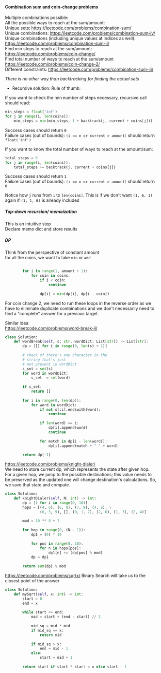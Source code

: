 #### Combination sum and coin-change problems
Multiple combinations possible: <br />
All the possible ways to reach at the sum/amount: <br />
    Unique sets: https://leetcode.com/problems/combination-sum/ <br />
    Unique combinations: https://leetcode.com/problems/combination-sum-iv/ <br />
    Unique combinations (including unique values at indices as well): https://leetcode.com/problems/combination-sum-ii/ <br />
Find min steps to reach at the sum/amount: https://leetcode.com/problems/coin-change/ <br />
Find total number of ways to reach at the sum/amount https://leetcode.com/problems/coin-change-2/<br />
Different constraints: https://leetcode.com/problems/combination-sum-iii/ <br />

_There is no other way than backtracking for finding the actual sets_

* Recursive solution:
Rule of thumb: <br />

If you want to check the min number of steps necessary, recursive call should read: <br />
```py
min_steps = float('inf')
for j in range(i, len(coins)):
    min_steps = min(min_steps, 1 + backtrack(j, current + coins[j]))
```
Success cases should return `0` <br />
Failure cases (out of bounds): `(i == n or current > amount)` should return `float('inf')` <br /> 

If you want to know the total number of ways to reach at the amount/sum: <br />
```py
total_steps = 0
for j in range(i, len(coins)):
    total_steps += backtrack(j, current + coins[j])
```
Success cases should return `1` <br />
Failure cases (out of bounds): `(i == n or current > amount)` should return `0` <br /> 

Notice how `j` runs from `i` to `len(coins)`. This is if we don't want `(1, 6, 1)` again if `(1, 1, 6)` is already included

##### Top-down recursion/ memoization
This is an intuitive step <br />
Declare memo dict and store results

##### DP 
Think from the perspective of constant amount <br />
for all the coins, we want to take `min` or `add` <br />

```py
        
        for i in range(1, amount + 1):
            for coin in coins:
                if i < coin:
                    continue
                    
                dp[i] = min(dp[i], dp[i - coin])
```
For coin change 2, we need to run these loops in the reverse order as we have to eliminate duplicate combinations and we don't necessarily need to find a "complete" answer for a previous target.

Similar idea: <br />
https://leetcode.com/problems/word-break-ii/ 
```py
class Solution:
    def wordBreak(self, s: str, wordDict: List[str]) -> List[str]:
        dp = [[] for i in range(0, len(s) + 1)]
        
        # check of there's any character in the 
        # string that's just 
        # not present in wordDict
        s_set = set(s)
        for word in wordDict:
            s_set -= set(word)
            
        if s_set:
            return []
        
        for i in range(0, len(dp)):
            for word in wordDict:
                if not s[:i].endswith(word):
                    continue
                
                if len(word) == i:
                    dp[i].append(word)
                    continue
                
                for match in dp[i - len(word)]:
                    dp[i].append(match + " " + word)
        
        return dp[-1]
```


https://leetcode.com/problems/knight-dialer/ <br />
We need to store current dp; which represents the state after given hop. <br />
For a given hop, we jump to the possible destinations; this value needs to be preserved as the updated one will change destination's calculations. So, we save that state and compute.
```py
class Solution:
    def knightDialer(self, N: int) -> int:
        dp = [1 for i in range(0, 10)]
        hops = [(4, 6), (6, 8), (7, 9), (4, 8), \
                (0, 3, 9), [], (0, 1, 7), (2, 6), (1, 3), (2, 4)]
        
        mod = 10 ** 9 + 7
        
        for hop in range(0, (N - 1)):
            dp1 = [0] * 10
            
            for pos in range(0, 10):
                for n in hops[pos]:
                    dp1[n] += (dp[pos] % mod)
            dp = dp1
            
        return sum(dp) % mod
```
https://leetcode.com/problems/sqrtx/
Binary Search will take us to the closest point of the answer
```py
class Solution:
    def mySqrt(self, x: int) -> int:
        start = 0
        end = x
        
        while start <= end:
            mid = start + (end - start) // 2
            
            mid_sq = mid * mid
            if mid_sq == x:
                return mid
            
            if mid_sq > x:
                end = mid - 1
            else:
                start = mid + 1
        
        return start if start * start < x else start - 1
```